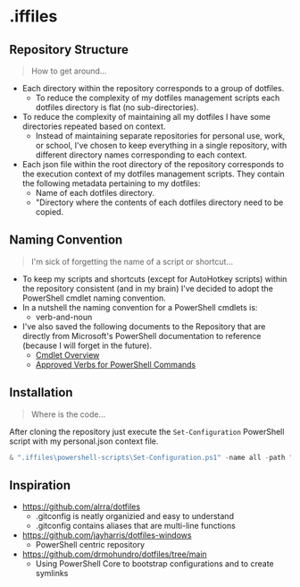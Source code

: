 # .iffiles

## Repository Structure
> How to get around...
- Each directory within the repository corresponds to a group of dotfiles.
  - To reduce the complexity of my dotfiles management scripts each dotfiles directory is flat (no sub-directories).
- To reduce the complexity of maintaining all my dotfiles I have some directories repeated based on context.
  - Instead of maintaining separate repositories for personal use, work, or school, I've chosen to keep everything in a single repository, with different directory names corresponding to each context.
- Each json file within the root directory of the repository corresponds to the execution context of my dotfiles management scripts. They contain the following metadata pertaining to my dotfiles:
  - Name of each dotfiles directory.
  - "Directory where the contents of each dotfiles directory need to be copied.

## Naming Convention
> I'm sick of forgetting the name of a script or shortcut...
- To keep my scripts and shortcuts (except for AutoHotkey scripts) within the repository consistent (and in my brain) I've decided to adopt the PowerShell cmdlet naming convention.
- In a nutshell the naming convention for a PowerShell cmdlets is:
  - verb-and-noun
- I've also saved the following documents to the Repository that are directly from Microsoft's PowerShell documentation to reference (because I will forget in the future).
  - [Cmdlet Overview](docs/powershell/cmdlet-overview.pdf)
  - [Approved Verbs for PowerShell Commands](docs/powershell/cmdlet-overview.pdf)

## Installation
> Where is the code...

After cloning the repository just execute the ```Set-Configuration``` PowerShell script with my personal.json context file.

```powershell
& ".iffiles\powershell-scripts\Set-Configuration.ps1" -name all -path ".iffiles\personal.json"
```

## Inspiration
- https://github.com/alrra/dotfiles
  - .gitconfig is neatly organizied and easy to understand
  - .gitconfig contains aliases that are multi-line functions
- https://github.com/jayharris/dotfiles-windows
  - PowerShell centric repository
- https://github.com/drmohundro/dotfiles/tree/main
  - Using PowerShell Core to bootstrap configurations and to create symlinks